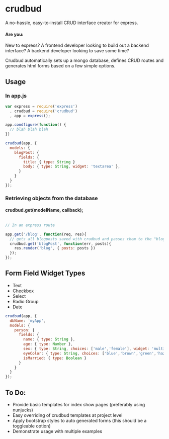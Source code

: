 crudbud
=======

A no-hassle, easy-to-install CRUD interface creator for express.


#### Are you:
New to express? A frontend developer looking to build out a backend interface? A backend developer looking to save some time?

Crudbud automatically sets up a mongo database, defines CRUD routes and generates html forms based on a few simple options.


## Usage
### In app.js
```javascript
var express = require('express')
  , crudbud = require('crudbud')
  , app = express();

app.condfigure(function() {
  // blah blah blah
})

crudbud(app, {
  models: {
    blogPost: {
      fields: {
        title: { type: String }
        body: { type: String, widget: 'textarea' },
      }
    }
  }
});

```

### Retrieving objects from the database
#### crudbud.get(modelName, callback);

```javascript

// In an express route

app.get('/blog', function(req, res){
  // gets all blogposts saved with crudbud and passes them to the "blog" template
  crudbud.get('blogPost', function(err, posts){
    res.render('blog', { posts: posts })
  });
});
```

## Form Field Widget Types

* Text
* Checkbox
* Select
* Radio Group
* Date


```javascript
crudbud(app, {
  dbName: 'myApp',
  models: {
    person: {
      fields: {
        name: { type: String },
        age: { type: Number },
        sex: { type: String, choices: ['male','female'], widget: 'multipleRadio' },
        eyeColor: { type: String, choices: ['blue','brown','green','hazel'] },
        isMarried: { type: Boolean }
      }
    }
  }
});
```

## To Do:

* Provide basic templates for index show pages (preferably using nunjucks)
* Easy overriding of crudbud templates at project level
* Apply bootstrap styles to auto generated forms (this should be a toggleable option)
* Demonstrate usage with multiple examples
